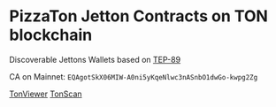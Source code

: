 # PizzaTon Jetton Contracts on TON blockchain

Discoverable Jettons Wallets based on [TEP-89](https://github.com/ton-blockchain/TEPs/blob/master/text/0089-jetton-wallet-discovery.md)

CA on Mainnet:
`EQAgotSkX06MIW-A0ni5yKqeNlwc3nASnbO1dwGo-kwpg2Zg`

[TonViewer](https://tonviewer.com/EQAgotSkX06MIW-A0ni5yKqeNlwc3nASnbO1dwGo-kwpg2Zg)
[TonScan](https://tonscan.org/address/EQAgotSkX06MIW-A0ni5yKqeNlwc3nASnbO1dwGo-kwpg2Zg)